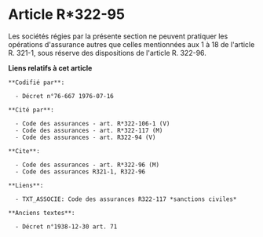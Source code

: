# Article R*322-95

Les sociétés régies par la présente section ne peuvent pratiquer les opérations d'assurance autres que celles mentionnées aux
1 à 18 de l'article R. 321-1, sous réserve des dispositions de l'article R. 322-96.

**Liens relatifs à cet article**

	**Codifié par**:

	  - Décret n°76-667 1976-07-16

	**Cité par**:

	  - Code des assurances - art. R*322-106-1 (V)
	  - Code des assurances - art. R*322-117 (M)
	  - Code des assurances - art. R322-94 (V)

	**Cite**:

	  - Code des assurances - art. R*322-96 (M)
	  - Code des assurances R321-1, R322-96

	**Liens**:

	  - TXT_ASSOCIE: Code des assurances R322-117 *sanctions civiles*

	**Anciens textes**:

	  - Décret n°1938-12-30 art. 71
